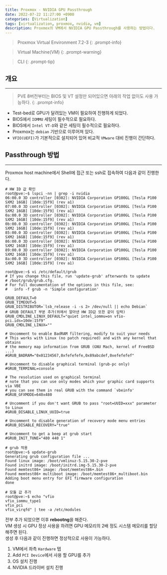```yaml
---
title: Proxmox - NVIDIA GPU Passthrough
date: 2022-07-22 11:27:00 +0900
categories: [Virtualization]
tags: [virtualization, proxmox, nvidia, vm]
description: Proxmox의 VM에서 NVIDIA GPU Passthrough를 사용하는 방법이다.
---
```


>Proxmox Virtual Environment 7.2-3
{: .prompt-info}

>Virtual Machine(VM)
{: .prompt-warning}

>CLI
{: .prompt-tip}

## 개요
---

>PVE 8버전부터는 BIOS 및 VT 설정만 되어있으면 아래의 작업 없이도 사용 가능하다.
{: .prompt-info}

* Test-bed로 GPU가 달려있는 VM이 필요하여 진행하게 되었다.
* BIOS에서 `IOMMU` 세팅이 필수적으로 필요하다.
* BIOS에서 `Intel VT-D`와 같은 세팅이 필수적으로 필요하다.
* Proxmox는 `debian` 기반으로 이루어져 있다.
* `VFIO(UEFI)`가 기본적으로 설치되어 있어 비교적 `VMware` 대비 진행이 간단하다.

## Passthrough 방법
---

Proxmox host machine에서 Shell에 접근 또는 ssh로 접속하여 다음과 같이 진행한다.

```shell
# HW ID 값 확인
root@pve:~$ lspci -nn | grep -i nvidia
06:00.0 3D controller [0302]: NVIDIA Corporation GP100GL [Tesla P100 SXM2 16GB] [10de:15f9] (rev a1)
07:00.0 3D controller [0302]: NVIDIA Corporation GP100GL [Tesla P100 SXM2 16GB] [10de:15f9] (rev a1)
0a:00.0 3D controller [0302]: NVIDIA Corporation GP100GL [Tesla P100 SXM2 16GB] [10de:15f9] (rev a1)
0b:00.0 3D controller [0302]: NVIDIA Corporation GP100GL [Tesla P100 SXM2 16GB] [10de:15f9] (rev a1)
85:00.0 3D controller [0302]: NVIDIA Corporation GP100GL [Tesla P100 SXM2 16GB] [10de:15f9] (rev a1)
86:00.0 3D controller [0302]: NVIDIA Corporation GP100GL [Tesla P100 SXM2 16GB] [10de:15f9] (rev a1)
89:00.0 3D controller [0302]: NVIDIA Corporation GP100GL [Tesla P100 SXM2 16GB] [10de:15f9] (rev a1)
8a:00.0 3D controller [0302]: NVIDIA Corporation GP100GL [Tesla P100 SXM2 16GB] [10de:15f9] (rev a1)

root@pve:~$ vi /etc/default/grub
# If you change this file, run 'update-grub' afterwards to update
# /boot/grub/grub.cfg.
# For full documentation of the options in this file, see:
#   info -f grub -n 'Simple configuration'

GRUB_DEFAULT=0
GRUB_TIMEOUT=5
GRUB_DISTRIBUTOR=`lsb_release -i -s 2> /dev/null || echo Debian`
# GRUB DEFAULT 부분 추가(위에서 알아낸 HW ID값 또한 같이 입력)
GRUB_CMDLINE_LINUX_DEFAULT="quiet intel_iommu=on vfio-pci.ids=10de:15f9"
GRUB_CMDLINE_LINUX=""

# Uncomment to enable BadRAM filtering, modify to suit your needs
# This works with Linux (no patch required) and with any kernel that obtains
# the memory map information from GRUB (GNU Mach, kernel of FreeBSD ...)
#GRUB_BADRAM="0x01234567,0xfefefefe,0x89abcdef,0xefefefef"

# Uncomment to disable graphical terminal (grub-pc only)
#GRUB_TERMINAL=console

# The resolution used on graphical terminal
# note that you can use only modes which your graphic card supports via VBE
# you can see them in real GRUB with the command `vbeinfo'
#GRUB_GFXMODE=640x480

# Uncomment if you don't want GRUB to pass "root=UUID=xxx" parameter to Linux
#GRUB_DISABLE_LINUX_UUID=true

# Uncomment to disable generation of recovery mode menu entries
#GRUB_DISABLE_RECOVERY="true"

# Uncomment to get a beep at grub start
#GRUB_INIT_TUNE="480 440 1"

# grub 적용
root@pve:~$ update-grub
Generating grub configuration file ...
Found linux image: /boot/vmlinuz-5.15.30-2-pve
Found initrd image: /boot/initrd.img-5.15.30-2-pve
Found memtest86+ image: /boot/memtest86+.bin
Found memtest86+ multiboot image: /boot/memtest86+_multiboot.bin
Adding boot menu entry for EFI firmware configuration
done

# 모듈 값 추가
root@pve:~$ echo "vfio
vfio_iommu_type1
vfio_pci
vfio_virqfd" | tee -a /etc/modules
```

전부 추가 되었으면 이후 **rebootng**을 해준다.  
VM 생성 시 GPU 정상 사용을 하려면 GPU 메모리의 2배 정도 시스템 메모리를 할당 해주면 된다.  
생성 후 다음과 같이 진행하면 정상적으로 사용이 가능하다.

1. VM에서 좌측 `Hardware` 탭
2. Add `PCI Device`에서 사용 할 GPU를 추가
3. OS 설치 진행
4. NVIDIA 드라이버 설치 진행